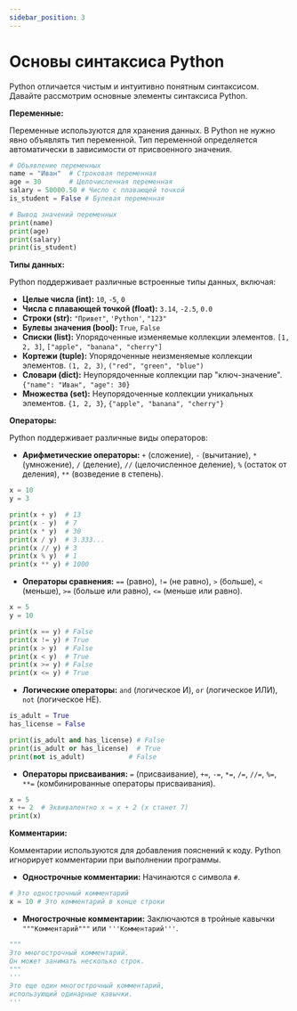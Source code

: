 ```yaml
---
sidebar_position: 3
---
```


# Основы синтаксиса Python

Python отличается чистым и интуитивно понятным синтаксисом. Давайте рассмотрим основные элементы синтаксиса Python.

**Переменные:**

Переменные используются для хранения данных. В Python не нужно явно объявлять тип переменной. Тип переменной определяется автоматически в зависимости от присвоенного значения.

```python
# Объявление переменных
name = "Иван"  # Строковая переменная
age = 30       # Целочисленная переменная
salary = 50000.50 # Число с плавающей точкой
is_student = False # Булевая переменная

# Вывод значений переменных
print(name)
print(age)
print(salary)
print(is_student)
```

**Типы данных:**

Python поддерживает различные встроенные типы данных, включая:

  * **Целые числа (int):**  `10`, `-5`, `0`
  * **Числа с плавающей точкой (float):** `3.14`, `-2.5`, `0.0`
  * **Строки (str):** `"Привет"`, `'Python'`, `"123"`
  * **Булевы значения (bool):** `True`, `False`
  * **Списки (list):**  Упорядоченные изменяемые коллекции элементов. `[1, 2, 3]`, `["apple", "banana", "cherry"]`
  * **Кортежи (tuple):**  Упорядоченные неизменяемые коллекции элементов. `(1, 2, 3)`, `("red", "green", "blue")`
  * **Словари (dict):**  Неупорядоченные коллекции пар "ключ-значение". `{"name": "Иван", "age": 30}`
  * **Множества (set):**  Неупорядоченные коллекции уникальных элементов. `{1, 2, 3}`, `{"apple", "banana", "cherry"}`

**Операторы:**

Python поддерживает различные виды операторов:

  * **Арифметические операторы:** `+` (сложение), `-` (вычитание), `*` (умножение), `/` (деление), `//` (целочисленное деление), `%` (остаток от деления), `**` (возведение в степень).

<!-- end list -->

```python
x = 10
y = 3

print(x + y)  # 13
print(x - y)  # 7
print(x * y)  # 30
print(x / y)  # 3.333...
print(x // y) # 3
print(x % y)  # 1
print(x ** y) # 1000
```

  * **Операторы сравнения:** `==` (равно), `!=` (не равно), `>` (больше), `<` (меньше), `>=` (больше или равно), `<=` (меньше или равно).

<!-- end list -->

```python
x = 5
y = 10

print(x == y) # False
print(x != y) # True
print(x > y)  # False
print(x < y)  # True
print(x >= y) # False
print(x <= y) # True
```

  * **Логические операторы:** `and` (логическое И), `or` (логическое ИЛИ), `not` (логическое НЕ).

<!-- end list -->

```python
is_adult = True
has_license = False

print(is_adult and has_license) # False
print(is_adult or has_license)  # True
print(not is_adult)           # False
```

  * **Операторы присваивания:** `=` (присваивание), `+=`, `-=`, `*=`, `/=`, `//=`, `%=`, `**=` (комбинированные операторы присваивания).

<!-- end list -->

```python
x = 5
x += 2  # Эквивалентно x = x + 2 (x станет 7)
print(x)
```

**Комментарии:**

Комментарии используются для добавления пояснений к коду. Python игнорирует комментарии при выполнении программы.

  * **Однострочные комментарии:** Начинаются с символа `#`.

<!-- end list -->

```python
# Это однострочный комментарий
x = 10 # Это комментарий в конце строки
```

  * **Многострочные комментарии:**  Заключаются в тройные кавычки `"""Комментарий"""` или `'''Комментарий'''`.

<!-- end list -->

```python
"""
Это многострочный комментарий.
Он может занимать несколько строк.
"""
'''
Это еще один многострочный комментарий,
использующий одинарные кавычки.
'''
```
